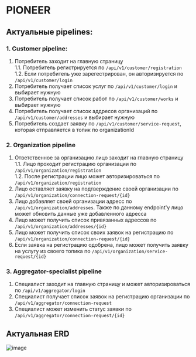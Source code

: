 # PIONEER
## Актуальные pipelines:
### 1. Customer pipeline:
1. Потребитель заходит на главную страницу  
1.1.  Потребитель регистрируется по `/api/v1/customer/registration`  
1.2.  Если потребитель уже зарегестрирован, он авторизируется по `/api/v1/customer/login`
2. Потребитель получает список услуг по `/api/v1/customer/login` и выбирает нужную
3. Потребитель получает список работ по `/api/v1/customer/works` и выбирает нужную
4. Потребитель получает список аддресов организаций по `/api/v1/customer/addresses` и выбирает нужную
5. Потребитель создает заявку по `/api/v1/customer/service-request`, которая отправляется в топик по organizationId
### 2. Organization pipeline
1. Ответственное за организацию лицо заходит на главную страницу  
1.1.  Лицо проходит регистрацию организации по `/api/v1/organization/registration`  
1.2.  После регистрации лицо может авторизироваться по `/api/v1/organization/registration`
2. Лицо оставляет заявку на подтверждение своей организации по `/api/v1/organization/connection-request/{id}`
3. Лицо добавляет своей организации адресс по `/api/v1/organization/addresses`.
   Также по данному endpoint'у лицо может обновить данные уже добавленного адресса
4. Лицо может получить список привязанных адрессов по `/api/v1/organization/addresses/{id}`
5. Лицо может получить список своих заявок на регистрацию по `/api/v1/organization/connection-request/{id}`
6. Если заявка на регистрацию одобрена, лицо может получить заявку на услугу из своего топика по `/api/v1/organization/service-request/{id}`
### 3. Aggregator-specialist pipeline
1. Специалист заходит на главную страницу и может авторизироваться по `/api/v1/aggregator/login`
2. Специалист получает список заявок на регистрацию организации по `/api/v1/aggregator/connection-request`
3. Специалист может изменить статус заявки по `/api/v1/aggregator/connection-request/{id}`
## Актуальная ERD
![image](https://github.com/Spark11e/PIONEER/assets/99715439/e0543640-c4e5-4361-8131-f817321a3322)
